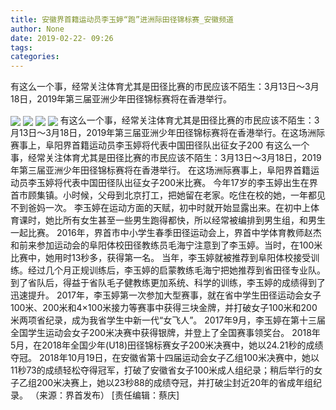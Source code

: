 ```yaml
---
title: 安徽界首籍运动员李玉婷“跑”进洲际田径锦标赛_安徽频道
author: None
date: 2019-02-22- 09:26
tags: 
categories: 
---
```

有这么一个事，经常关注体育尤其是田径比赛的市民应该不陌生：3月13日～3月18日，2019年第三届亚洲少年田径锦标赛将在香港举行。
<!-- more -->
                
<img align="center" border="0" src="http://p0.ifengimg.com/a/2019_08/7bba25eabe41139_size68_w800_h495.jpg" />
                
<img align="center" border="0" src="http://p2.ifengimg.com/a/2019_08/131caf26263f18e_size28_w600_h401.jpg" />
            
<img align="center" border="0" src="http://p0.ifengimg.com/a/2019_08/265e67dad64593b_size102_w1080_h531.jpg" />
<img align="center" border="0" src="http://p2.ifengimg.com/a/2016/0810/204c433878d5cf9size1_w16_h16.png" />
有这么一个事，经常关注体育尤其是田径比赛的市民应该不陌生：3月13日～3月18日，2019年第三届亚洲少年田径锦标赛将在香港举行。在这场洲际赛事上，阜阳界首籍运动员李玉婷将代表中国田径队出征女子200
有这么一个事，经常关注体育尤其是田径比赛的市民应该不陌生：3月13日～3月18日，2019年第三届亚洲少年田径锦标赛将在香港举行。
在这场洲际赛事上，阜阳界首籍运动员李玉婷将代表中国田径队出征女子200米比赛。
今年17岁的李玉婷出生在界首市顾集镇。小时候，父母到北京打工，把她留在老家。吃住在校的她，一年都见不到爸妈一次。
李玉婷在运动方面的天赋，初中时就开始显露出来。在初中上体育课时，她比所有女生甚至一些男生跑得都快，所以经常被编排到男生组，和男生一起比赛。
2016年，界首市中小学生春季田径运动会上，界首中学体育教师赵杰和前来参加运动会的阜阳体校田径教练员毛海宁注意到了李玉婷。当时，在100米比赛中，她用时13秒多，获得第一名。
当年，李玉婷就被推荐到阜阳体校接受训练。经过几个月正规训练后，李玉婷的启蒙教练毛海宁把她推荐到省田径专业队。到了省队后，得益于省队毛子健教练更加系统、科学的训练，李玉婷的成绩得到了迅速提升。
2017年，李玉婷第一次参加大型赛事，就在省中学生田径运动会女子100米、200米和4×100米接力等赛事中获得三块金牌，并打破女子100米和200米两项省纪录，成为我省学生中新一代“女飞人”。
2017年9月，李玉婷在第十三届全国学生运动会女子200米决赛中获得银牌，并登上了全国赛事领奖台。
2018年5月，在2018年全国少年(U18)田径锦标赛女子200米决赛中，她以24.21秒的成绩夺冠。
2018年10月19日，在安徽省第十四届运动会女子乙组100米决赛中，她以11秒73的成绩轻松夺得冠军，打破了安徽省女子100米成人组纪录；稍后举行的女子乙组200米决赛上，她以23秒88的成绩夺冠，并打破尘封近20年的省成年组纪录。
（来源：界首发布）
[责任编辑：蔡庆]
            
